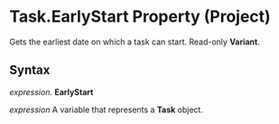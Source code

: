 
# Task.EarlyStart Property (Project)

Gets the earliest date on which a task can start. Read-only  **Variant**.


## Syntax

 _expression_. **EarlyStart**

 _expression_ A variable that represents a **Task** object.

